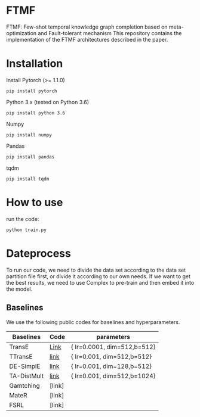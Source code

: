 # FTMF
FTMF: Few-shot temporal knowledge graph completion based on meta-optimization and Fault-tolerant mechanism
This repository contains the implementation of the FTMF architectures described in the paper.
# Installation
 Install Pytorch (>= 1.1.0)
 ```
pip install pytorch
```
 Python 3.x (tested on Python 3.6)
  ```
pip install python 3.6
```
 Numpy
  ```
pip install numpy
```
 Pandas
  ```
pip install pandas
```
 tqdm
  ```
pip install tqdm
```
# How to use
run the code:
```
python train.py 
```

# Dateprocess
To run our code, we need to divide the data set according to the data set partition file first, or divide it according to our own needs. If we want to get the best results, we need to use Complex to pre-train and then embed it into the model.
## Baselines
We use the following public codes for baselines and hyperparameters. 

| Baselines   | Code                                                         | parameters                  |
| ----------- | ------------------------------------------------------------ | --------------------------- |
| TransE      | [Link](https://github.com/jimmywangheng/knowledge_representation_pytorch) | { lr=0.0001, dim=512,b=512} |
| TTransE     | [link](https://github.com/INK-USC/RE-Net)                    | { lr=0.001, dim=512,b=512}  |
| DE-SimplE   | [link](https://github.com/BorealisAI/DE-SimplE)              | { lr=0.001, dim=128,b=512}  |
| TA-DistMult | [link](https://github.com/INK-USC/RE-Net)                    | { lr=0.001, dim=512,b=1024} |
| Gamtching   | [link]                                                       |                             |
| MateR       | [link]                                                       |                             |
| FSRL        | [link]                                                       |                             |
